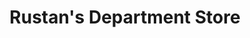 ---
title: "Rustan's Department Store"
url: /muntinlupa/rustans-department-store/
shop: department store
---